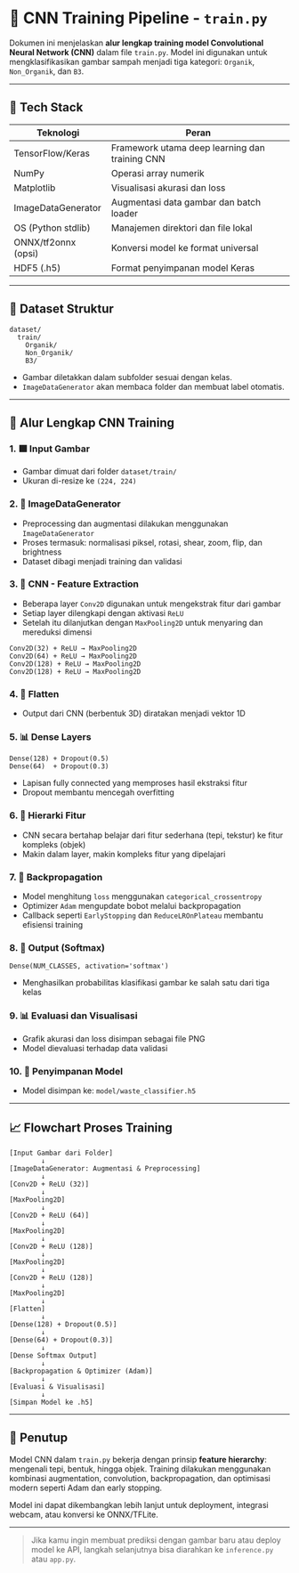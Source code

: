 # 🧠 CNN Training Pipeline - `train.py`

Dokumen ini menjelaskan **alur lengkap training model Convolutional Neural Network (CNN)** dalam file `train.py`.
Model ini digunakan untuk mengklasifikasikan gambar sampah menjadi tiga kategori: `Organik`, `Non_Organik`, dan `B3`.

---

## 🚀 Tech Stack

| Teknologi           | Peran                                          |
| ------------------- | ---------------------------------------------- |
| TensorFlow/Keras    | Framework utama deep learning dan training CNN |
| NumPy               | Operasi array numerik                          |
| Matplotlib          | Visualisasi akurasi dan loss                   |
| ImageDataGenerator  | Augmentasi data gambar dan batch loader        |
| OS (Python stdlib)  | Manajemen direktori dan file lokal             |
| ONNX/tf2onnx (opsi) | Konversi model ke format universal             |
| HDF5 (.h5)          | Format penyimpanan model Keras                 |

---

## 📸 Dataset Struktur

```
dataset/
  train/
    Organik/
    Non_Organik/
    B3/
```

- Gambar diletakkan dalam subfolder sesuai dengan kelas.
- `ImageDataGenerator` akan membaca folder dan membuat label otomatis.

---

## 🔁 Alur Lengkap CNN Training

### 1. 🟩 Input Gambar

- Gambar dimuat dari folder `dataset/train/`
- Ukuran di-resize ke `(224, 224)`

### 2. 🧼 ImageDataGenerator

- Preprocessing dan augmentasi dilakukan menggunakan `ImageDataGenerator`
- Proses termasuk: normalisasi piksel, rotasi, shear, zoom, flip, dan brightness
- Dataset dibagi menjadi training dan validasi

### 3. 🧠 CNN - Feature Extraction

- Beberapa layer `Conv2D` digunakan untuk mengekstrak fitur dari gambar
- Setiap layer dilengkapi dengan aktivasi `ReLU`
- Setelah itu dilanjutkan dengan `MaxPooling2D` untuk menyaring dan mereduksi dimensi

```
Conv2D(32) + ReLU → MaxPooling2D
Conv2D(64) + ReLU → MaxPooling2D
Conv2D(128) + ReLU → MaxPooling2D
Conv2D(128) + ReLU → MaxPooling2D
```

### 4. 🧬 Flatten

- Output dari CNN (berbentuk 3D) diratakan menjadi vektor 1D

### 5. 📊 Dense Layers

```
Dense(128) + Dropout(0.5)
Dense(64)  + Dropout(0.3)
```

- Lapisan fully connected yang memproses hasil ekstraksi fitur
- Dropout membantu mencegah overfitting

### 6. 🔄 Hierarki Fitur

- CNN secara bertahap belajar dari fitur sederhana (tepi, tekstur) ke fitur kompleks (objek)
- Makin dalam layer, makin kompleks fitur yang dipelajari

### 7. 🤖 Backpropagation

- Model menghitung `loss` menggunakan `categorical_crossentropy`
- Optimizer `Adam` mengupdate bobot melalui backpropagation
- Callback seperti `EarlyStopping` dan `ReduceLROnPlateau` membantu efisiensi training

### 8. 🔮 Output (Softmax)

```
Dense(NUM_CLASSES, activation='softmax')
```

- Menghasilkan probabilitas klasifikasi gambar ke salah satu dari tiga kelas

### 9. 📊 Evaluasi dan Visualisasi

- Grafik akurasi dan loss disimpan sebagai file PNG
- Model dievaluasi terhadap data validasi

### 10. 📄 Penyimpanan Model

- Model disimpan ke: `model/waste_classifier.h5`

---

## 📈 Flowchart Proses Training

```
[Input Gambar dari Folder]
        ↓
[ImageDataGenerator: Augmentasi & Preprocessing]
        ↓
[Conv2D + ReLU (32)]
        ↓
[MaxPooling2D]
        ↓
[Conv2D + ReLU (64)]
        ↓
[MaxPooling2D]
        ↓
[Conv2D + ReLU (128)]
        ↓
[MaxPooling2D]
        ↓
[Conv2D + ReLU (128)]
        ↓
[MaxPooling2D]
        ↓
[Flatten]
        ↓
[Dense(128) + Dropout(0.5)]
        ↓
[Dense(64) + Dropout(0.3)]
        ↓
[Dense Softmax Output]
        ↓
[Backpropagation & Optimizer (Adam)]
        ↓
[Evaluasi & Visualisasi]
        ↓
[Simpan Model ke .h5]
```

---

## 🧠 Penutup

Model CNN dalam `train.py` bekerja dengan prinsip **feature hierarchy**: mengenali tepi, bentuk, hingga objek.
Training dilakukan menggunakan kombinasi augmentation, convolution, backpropagation, dan optimisasi modern seperti Adam dan early stopping.

Model ini dapat dikembangkan lebih lanjut untuk deployment, integrasi webcam, atau konversi ke ONNX/TFLite.

---

> Jika kamu ingin membuat prediksi dengan gambar baru atau deploy model ke API, langkah selanjutnya bisa diarahkan ke `inference.py` atau `app.py`.
